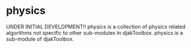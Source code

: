# physics
UNDER INITIAL DEVELOPMENT!! physics is a collection of physics related algorithms not specific to other sub-modules in djakToolbox. physics is a sub-module of djakToolbox. 
